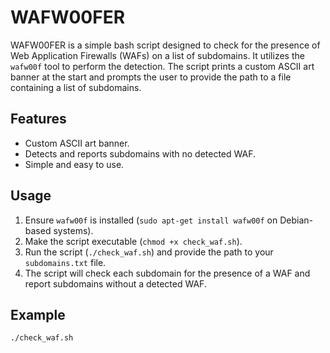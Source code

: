 # WAFW00FER

WAFW00FER is a simple bash script designed to check for the presence of Web Application Firewalls (WAFs) on a list of subdomains. It utilizes the `wafw00f` tool to perform the detection. The script prints a custom ASCII art banner at the start and prompts the user to provide the path to a file containing a list of subdomains.

## Features

- Custom ASCII art banner.
- Detects and reports subdomains with no detected WAF.
- Simple and easy to use.

## Usage

1. Ensure `wafw00f` is installed (`sudo apt-get install wafw00f` on Debian-based systems).
2. Make the script executable (`chmod +x check_waf.sh`).
3. Run the script (`./check_waf.sh`) and provide the path to your `subdomains.txt` file.
4. The script will check each subdomain for the presence of a WAF and report subdomains without a detected WAF.

## Example

```bash
./check_waf.sh
